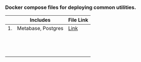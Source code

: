 ### Docker compose files for deploying common utilities.


|   | Includes  | File Link  |
|--:|---|---|
| 1.  | Metabase, Postgres  | [Link](https://github.com/Samagra-Development/deployments/blob/master/metabase.docker-compose.yml)  |
|   |   |   |
|   |   |   |
|   |   |   |
|   |   |   |
|   |   |   |
|   |   |   |
|   |   |   |
|   |   |   |
|   |   |   |
|   |   |   |
|   |   |   |
|   |   |   |
|   |   |   |

